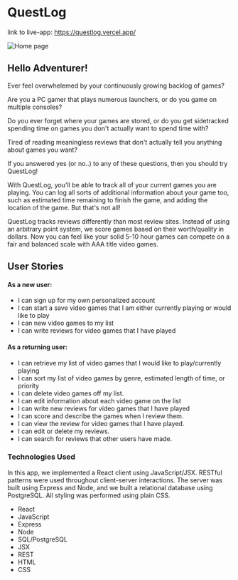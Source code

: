 # QuestLog

link to live-app:  https://questlog.vercel.app/

![Home page]('https://github.com/JZPoteat/questlog-client/blob/master/src/QuestLog/Expanded%20Game.jpg?raw=true')

## Hello Adventurer!

Ever feel overwhelemed by your continuously growing backlog of games?

Are you a PC gamer that plays numerous launchers, or do you game on multiple consoles?

Do you ever forget where your games are stored, or do you get sidetracked spending time on games you don't actually want to spend time with? 

Tired of reading meaningless reviews that don't actually tell you anything about games you want?


If you answered yes (or no..) to any of these questions, then you should try QuestLog!

With QuestLog, you'll be able to track all of your current games you are playing.  You can log all sorts of additional information about your game too, such as estimated time remaining to finish the game, and adding the location of the game.  But that's not all!

QuestLog tracks reviews differently than most review sites.  Instead of using an arbitrary point system, we score games based on their worth/quality in dollars.  Now you can feel like your solid 5-10 hour games can compete on a fair and balanced scale with AAA title video games.  




## User Stories 

#### As a new user:  

* I can sign up for my own personalized account
* I can start a save video games that I am either currently playing or would like to play
* I can new video games to my list
* I can write reviews for video games that I have played

#### As a returning user:  

* I can retrieve my list of video games that I would like to play/currently playing
* I can sort my list of video games by genre, estimated length of time, or priority
* I can delete video games off my list.
* I can edit information about each video game on the list
* I can write new reviews for video games that I have played
* I can score and describe the games when I review them.
* I can view the review for video games that I have played.
* I can edit or delete my reviews.
* I can search for reviews that other users have made.


### Technologies Used


In this app, we implemented a React client using JavaScript/JSX.  RESTful patterns were used throughout client-server interactions.  The server was built using Express and Node, and we built a relational database using PostgreSQL.  All styling was performed using plain CSS.  

* React
* JavaScript
* Express
* Node
* SQL/PostgreSQL
* JSX
* REST
* HTML
* CSS


